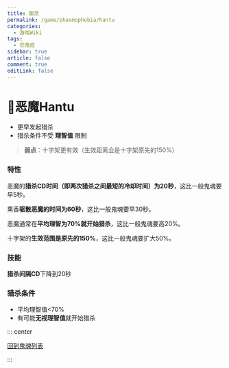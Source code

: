 ```yaml
---
title: 御灵
permalink: /game/phasmophobia/hantu
categories:
  - 游戏Wiki
tags:
  - 恐鬼症
sidebar: true
article: false
comment: true
editLink: false
---
```


# 👻恶魔Hantu
- 更早发起猎杀
- 猎杀条件不受 **理智值** 限制

> **弱点**：十字架更有效（生效距离会是十字架原先的150%）

### 特性

恶魔的**猎杀CD时间（即两次猎杀之间最短的冷却时间）为20秒**，这比一般鬼魂要早5秒。

熏香**驱散恶魔的时间为60秒**，这比一般鬼魂要早30秒。

恶魔通常在**平均理智为70%就开始猎杀**，这比一般鬼魂要高20%。

十字架的**生效范围是原先的150%**，这比一般鬼魂要扩大50%。


### 技能

**猎杀间隔CD**下降到20秒




### 猎杀条件

- 平均理智值<70%
- 有可能**无视理智值**就开始猎杀


::: center

[<i class="fas fa-home"></i> 回到鬼魂列表](/game/phasmophobia/ghosttype/#鬼魂列表)

:::

